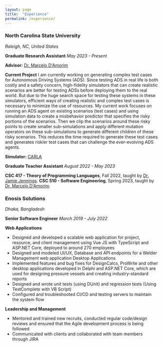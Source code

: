 ```yaml
---
layout: page
title:  "Experience"
permalink: /experience/
---
```

<h3> North Carolina State University </h3>

*Raleigh, NC, United States*

**Graduate Research Assistant**
*May 2023 - Present*

**Advisor:** [Dr. Marcelo D'Amorim](https://damorim.github.io/)

**Current Project**
I am currently working on generating complex test cases for Autonomous Driving Systems (ADS). Since testing ADS in real life is both costly and a safety concern, high-fidelity simulators that can create realistic scenarios are better for testing ADSs before deploying them to the real world. But due to the huge search space for testing these systems in these simulators, efficient ways of creating realistic and complex test cases is necessary to minimize the use of resources. My current work focuses on running an ADS agent on existing scenarios (test cases) and using simulation data to create a misbehavior predictor that specifies the risky portions of the scenarios. Then we clip the scenarios around these risky points to create smaller sub-simulations and apply different mutation operators on these sub-simulations to generate different children of these risky scenarios. This reduces the time required to generate these test cases and generates riskier test cases that can challenge the ever-evolving ADS agents.

**Simulator:** [CARLA](https://carla.readthedocs.io/)

**Graduate Teacher Assistant**
*August 2022 - May 2023*

**CSC 417 - Theory of Programming Languages**, Fall 2022, taught by [Dr. Jamie Jennings](https://jamiejennings.com/).
**CSC 510 - Software Engineering**, Spring 2023, taught by [Dr. Marcelo D'Amorim](https://damorim.github.io/).

<h3> Enosis Solutions </h3>

*Dhaka, Bangladesh*

**Senior Software Engineer**
*March 2019 - July 2022*

**Web Applications**
<ul>
    <li> Designed and developed a scalable web application for project, resource, and client management using Vue JS with TypeScript and ASP.NET Core, deployed to around 270 employees </li>
    <li> Designed and modeled UI/UX, Database and API endpoints for a Welder Management web application Desktop Applications </li>
    <li> Implemented features and bug fixes for DesignCalcs, ProWrite and other desktop applications developed in Delphi and ASP.NET Core, which are used for designing pressure vessels and creating industry-standard reports </li>
    <li> Designed and wrote unit tests (using DUnit) and regression tests (Using TestComplete with VB Script) </li>
    <li> Configured and troubleshooted CI/CD and testing servers to maintain the system flow </li>
</ul>

**Leadership and Management**
<ul>
    <li> Mentored and trained new recruits, conducted regular code/design reviews and ensured that the Agile development process is being followed </li>
    <li> Communicated with clients and collaborated with team members through JIRA </li>
</ul>